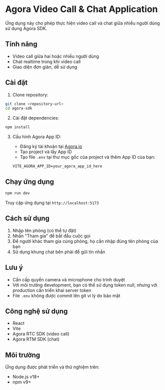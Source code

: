 # Agora Video Call & Chat Application

Ứng dụng này cho phép thực hiện video call và chat giữa nhiều người dùng sử dụng Agora SDK.

## Tính năng

- Video call giữa hai hoặc nhiều người dùng
- Chat realtime trong khi video call
- Giao diện đơn giản, dễ sử dụng

## Cài đặt

1. Clone repository:

```bash
git clone <repository-url>
cd agora-sdk
```

2. Cài đặt dependencies:

```bash
npm install
```

3. Cấu hình Agora App ID:

   - Đăng ký tài khoản tại [Agora.io](https://www.agora.io/)
   - Tạo project và lấy App ID
   - Tạo file `.env` tại thư mục gốc của project và thêm App ID của bạn:
   ```
   VITE_AGORA_APP_ID=your_agora_app_id_here
   ```

## Chạy ứng dụng

```bash
npm run dev
```

Truy cập ứng dụng tại `http://localhost:5173`

## Cách sử dụng

1. Nhập tên phòng (có thể tự đặt)
2. Nhấn "Tham gia" để bắt đầu cuộc gọi
3. Để người khác tham gia cùng phòng, họ cần nhập đúng tên phòng của bạn
4. Sử dụng khung chat bên phải để gửi tin nhắn

## Lưu ý

- Cần cấp quyền camera và microphone cho trình duyệt
- Với môi trường development, bạn có thể sử dụng token null, nhưng với production cần triển khai server token
- File `.env` không được commit lên git vì lý do bảo mật

## Công nghệ sử dụng

- React
- Vite
- Agora RTC SDK (video call)
- Agora RTM SDK (chat)

## Môi trường

Ứng dụng được phát triển và thử nghiệm trên:
- Node.js v18+
- npm v9+
